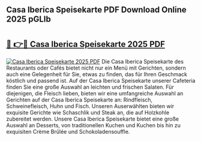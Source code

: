 ## Casa Iberica Speisekarte PDF Download Online 2025 pGLIb

# <h2><a href="http://gc9ohr.nevu.top/?p=Casa+Iberica+Speisekarte">🔗 👉🔴 Casa Iberica Speisekarte 2025 PDF</a></h2>

[![Casa Iberica Speisekarte 2025 PDF](https://i.imgur.com/dBaPXMq.png)](http://gc9ohr.nevu.top/?p=Casa+Iberica+Speisekarte)
Die Casa Iberica Speisekarte des Restaurants oder Cafés bietet nicht nur ein Menü mit Gerichten, sondern auch eine Gelegenheit für Sie, etwas zu finden, das für Ihren Geschmack köstlich und passend ist. Auf der Casa Iberica Speisekarte unserer Cafeteria finden Sie eine große Auswahl an leichten und frischen Salaten. Für diejenigen, die Fleisch lieben, bieten wir eine umfangreiche Auswahl an Gerichten auf der Casa Iberica Speisekarte an: Rindfleisch, Schweinefleisch, Huhn und Fisch. Unseren Auserwählten bieten wir exquisite Gerichte wie Schaschlik und Steak an, die auf Holzkohle zubereitet werden. Unsere Casa Iberica Speisekarte bietet eine große Auswahl an Desserts, von traditionellen Kuchen und Kuchen bis hin zu exquisiten Crème Brûlée und Schokoladensouffle.
